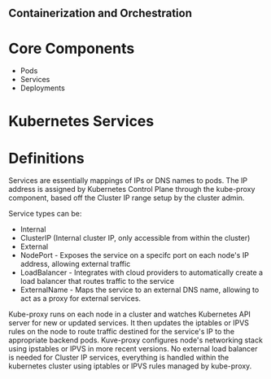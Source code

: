 ## Containerization and Orchestration

# Core Components
 - Pods
 - Services
 - Deployments

# Kubernetes Services
# Definitions 
Services are essentially mappings of IPs or DNS names to pods. The IP address is assigned by Kubernetes Control Plane through the kube-proxy component, based off the Cluster IP range setup by the cluster admin. 

Service types can be:
- Internal
 - ClusterIP (Internal cluster IP, only accessible from within the cluster)
- External 
 - NodePort - Exposes the service on a specifc port on each node's IP address, allowing external traffic
 - LoadBalancer - Integrates with cloud providers to automatically create a load balancer that routes traffic to the service
 - ExternalName - Maps the service to an external DNS name, allowing to act as a proxy for external services.

Kube-proxy runs on each node in a cluster and watches Kubernetes API server for new or updated services. It then updates the iptables or IPVS rules on the node to route traffic destined for the service's IP to the appropriate backend pods. 
Kuve-proxy configures node's networking stack using ipstables or IPVS in more recent versions. No external load balancer is needed for Cluster IP services, everything is handled within the kubernetes cluster using iptables or IPVS rules managed by kube-proxy.



